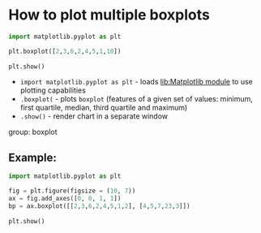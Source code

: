 # How to plot multiple boxplots

```python
import matplotlib.pyplot as plt

plt.boxplot([2,3,6,2,4,5,1,10])
 
plt.show()
```

- `import matplotlib.pyplot as plt` - loads [lib:Matplotlib module](python-matplotlib/how-to-install-matplotlib-python-lib-in-ubuntu-ubuntuversion) to use plotting capabilities
- `.boxplot(` - plots `boxplot` (features of a given set of values: minimum, first quartile, median, third quartile and maximum)
- `.show()` - render chart in a separate window

group: boxplot

## Example: 
```python
import matplotlib.pyplot as plt

fig = plt.figure(figsize = (10, 7))
ax = fig.add_axes([0, 0, 1, 1])
bp = ax.boxplot([[2,3,6,2,4,5,1,2], [4,5,7,23,3]])
 
plt.show()
```

